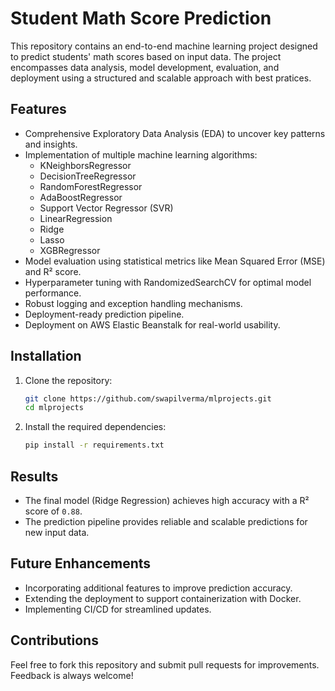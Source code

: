 # Student Math Score Prediction

This repository contains an end-to-end machine learning project designed to predict students' math scores based on input data. The project encompasses data analysis, model development, evaluation, and deployment using a structured and scalable approach with best pratices.

## Features
- Comprehensive Exploratory Data Analysis (EDA) to uncover key patterns and insights.
- Implementation of multiple machine learning algorithms:
  - KNeighborsRegressor
  - DecisionTreeRegressor
  - RandomForestRegressor
  - AdaBoostRegressor
  - Support Vector Regressor (SVR)
  - LinearRegression
  - Ridge
  - Lasso
  - XGBRegressor
- Model evaluation using statistical metrics like Mean Squared Error (MSE) and R² score.
- Hyperparameter tuning with RandomizedSearchCV for optimal model performance.
- Robust logging and exception handling mechanisms.
- Deployment-ready prediction pipeline.
- Deployment on AWS Elastic Beanstalk for real-world usability.


## Installation
1. Clone the repository:
   ```bash
   git clone https://github.com/swapilverma/mlprojects.git
   cd mlprojects
   ```

2. Install the required dependencies:
   ```bash
   pip install -r requirements.txt
   ```


## Results
- The final model (Ridge Regression) achieves high accuracy with a R² score of `0.88`.
- The prediction pipeline provides reliable and scalable predictions for new input data.

## Future Enhancements
- Incorporating additional features to improve prediction accuracy.
- Extending the deployment to support containerization with Docker.
- Implementing CI/CD for streamlined updates.

## Contributions
Feel free to fork this repository and submit pull requests for improvements. Feedback is always welcome!
